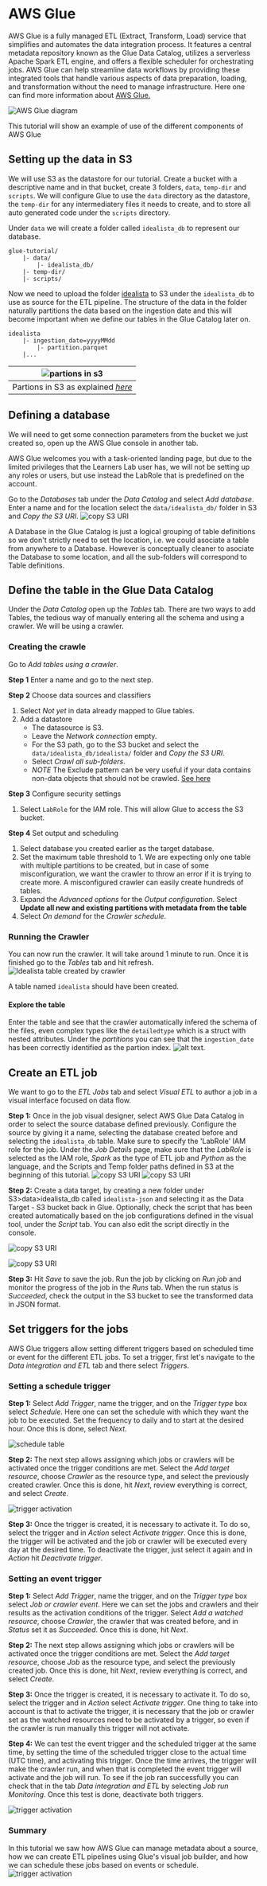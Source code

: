 # AWS Glue
AWS Glue is a fully managed ETL (Extract, Transform, Load) service that simplifies and automates the data integration process. It features a central metadata repository known as the Glue Data Catalog, utilizes a serverless Apache Spark ETL engine, and offers a flexible scheduler for orchestrating jobs. AWS Glue can help streamline data workflows by providing these integrated tools that handle various aspects of data preparation, loading, and transformation without the need to manage infrastructure. Here one can find more information about [AWS Glue.](https://docs.aws.amazon.com/es_es/glue/latest/dg/what-is-glue.html)

![AWS Glue diagram](report/glue_diagram.png)

This tutorial will show an example of use of the different components of AWS Glue

## Setting up the data in S3

We will use S3 as the datastore for our tutorial. Create a bucket with a descriptive name and in that bucket, 
create 3 folders, `data`, `temp-dir` and `scripts`. We will configure Glue to use the `data` directory as the 
datastore, the `temp-dir` for any intermediatery files it needs to create, and to store all auto generated
code under the `scripts` directory. 

Under `data` we will create a folder called `idealista_db` to represent our database.

```
glue-tutorial/
    |- data/
        |- idealista_db/
    |- temp-dir/
    |- scripts/
``` 

Now we need to upload the folder [idealista](./idealista/) to S3 under the `idealista_db` to use as source for the ETL pipeline. The structure of the data in the folder naturally partitions the data based on the ingestion date and this will become important when we define our tables in the Glue Catalog later on.

```
idealista
    |- ingestion_date=yyyyMMdd
        |- partition.parquet
    |...
```

| ![partions in s3](report/partitions_in_s3.png) |
|:---:|
| Partions in S3 as explained *[here](https://docs.aws.amazon.com/glue/latest/dg/crawler-s3-folder-table-partition.html)* |

## Defining a database
We will need to get some connection parameters from the bucket we just created so, open up the AWS Glue console in another tab. 

AWS Glue welcomes you with a task-oriented landing page, but due to the limited privileges that the Learners Lab user has, we will not be setting up any roles or users, but use instead the LabRole that is predefined on the account.

Go to the *Databases* tab under the *Data Catalog* and select *Add database*. Enter a name and for the location select the `data/idealista_db/` folder in S3 and *Copy the S3 URI*. 
![copy S3 URI](report/copying-s3-uri.png)

A Database in the Glue Catalog is just a logical grouping of table definitions so we don't strictly need to set the location, i.e. we could asociate a table from anywhere to a Database. However is conceptually cleaner to asociate the Database to some location, and all the sub-folders will correspond to Table definitions. 

## Define the table in the Glue Data Catalog

Under the *Data Catalog* open up the *Tables* tab. There are two ways to add Tables, the tedious way of manually entering all the schema and using a crawler. We will be using a crawler. 

### Creating the crawle 
Go to *Add tables using a crawler*. 

**Step 1** Enter a name and go to the next step. 

**Step 2** Choose data sources and classifiers
1. Select *Not yet* in data already mapped to Glue tables. 
2. Add a datastore
    * The datasource is S3.
    * Leave the *Network connection* empty.
    * For the S3 path, go to the S3 bucket and select the `data/idealista_db/idealista/` folder and *Copy the S3 URI*.
    * Select *Crawl all sub-folders*.
    * *NOTE* The Exclude pattern can be very useful if your data contains non-data objects that should not be crawled. [See here](https://docs.aws.amazon.com/glue/latest/dg/define-crawler.html#crawler-data-stores-exclude)

**Step 3** Configure security settings
1. Select `LabRole` for the IAM role. This will allow Glue to access the S3 bucket. 

**Step 4** Set output and scheduling
1. Select database you created earlier as the target database.
2. Set the maximum table threshold to 1. We are expecting only one table with multiple partitions to be created, but in case of some misconfiguration, we want the crawler to throw an error if it is trying to create more. A misconfigured crawler can easily create hundreds of tables. 
3. Expand the *Advanced options* for the *Output configuration*. Select **Update all new and existing partitions with metadata from the table**
4. Select *On demand* for the *Crawler schedule*.

### Running the Crawler
You can now run the crawler. It will take around 1 minute to run. Once it is finished go to the *Tables* tab and hit refresh. 
![Idealista table created by crawler](report/table-created-by-crawler.png)

A table named `idealista` should have been created. 

#### Explore the table

Enter the table and see that the crawler automatically infered the schema of the files, even complex types like the `detailedtype` which is a struct with nested attributes. Under the *partitions* you can see that the `ingestion_date` has been correctly identified as the partion index. 
![alt text](report/partitions-of-idealista.png). 

## Create an ETL job

We want to go to the *ETL Jobs* tab and select *Visual ETL* to author a job in a visual interface focused on data flow.

**Step 1:**
Once in the job visual designer, select AWS Glue Data Catalog in order to select the source database defined previously. Configure the source by giving it a name, selecting the database created before and selecting the `idealista_db` table. Make sure to specify the 'LabRole' IAM role for the job. Under the *Job Details* page, make sure that the *LabRole* is selected as the IAM role, *Spark* as the type of ETL job and *Python* as the language, and the Scripts and Temp folder paths defined in S3 at the beginning of this tutorial.
![copy S3 URI](report/t1.png)
![copy S3 URI](report/t2.png)

**Step 2:**
Create a data target, by creating a new folder under S3>data>idealista_db called `idealista-json` and selecting it as the Data Target - S3 bucket back in Glue.
Optionally, check the script that has been created automatically based on the job configurations defined in the visual tool, under the *Script* tab. You can also edit the script directly in the console.

![copy S3 URI](report/tutorial1.PNG)

![copy S3 URI](report/t3.png)

**Step 3:**
Hit *Save* to save the job.
Run the job by clicking on *Run job* and monitor the progress of the job in the *Runs* tab.
When the run status is *Succeeded*, check the output in the S3 bucket to see the transformed data in JSON format.

## Set triggers for the jobs
AWS Glue triggers allow setting different triggers based on scheduled time or event for the different ETL jobs. To set a trigger, first let's navigate to the *Data integration and ETL* tab and there select *Triggers*.

### Setting a schedule trigger

**Step 1:**
Select *Add Trigger*, name the trigger, and on the *Trigger type* box select *Schedule*. Here one can set the schedule with which they want the job to be executed. Set the frequency to daily and to start at the desired hour. Once this is done, select *Next*.

![schedule table](report/tutorial2.PNG)

**Step 2:**
The next step allows assigning which jobs or crawlers will be activated once the trigger conditions are met. Select the *Add target resource*, choose *Crawler* as the resource type, and select the previously created crawler. Once this is done, hit *Next*, review everything is correct, and select *Create*.

![trigger activation](report/tutorial3.PNG)

**Step 3:**
Once the trigger is created, it is necessary to activate it. To do so, select the trigger and in *Action* select *Activate trigger*. Once this is done, the trigger will be activated and the job or crawler will be executed every day at the desired time. To deactivate the trigger, just select it again and in *Action* hit *Deactivate trigger*.

### Setting an event trigger

**Step 1:**
Select *Add Trigger*, name the trigger, and on the *Trigger type* box select *Job or crawler event*. Here we can set the jobs and crawlers and their results as the activation conditions of the trigger. Select *Add a watched resource*, choose *Crawler*, the crawler that was created before, and in *Status* set it as *Succeeded*. Once this is done, hit *Next*.

**Step 2:**
The next step allows assigning which jobs or crawlers will be activated once the trigger conditions are met. Select the *Add target resource*, choose *Job* as the resource type, and select the previously created job. Once this is done, hit *Next*, review everything is correct, and select *Create*.

**Step 3:**
Once the trigger is created, it is necessary to activate it. To do so, select the trigger and in *Action* select *Activate trigger*. One thing to take into account is that to activate the trigger, it is necessary that the job or crawler set as the watched resources need to be activated by a trigger, so even if the crawler is run manually this trigger will not activate.

**Step 4:**
We can test the event trigger and the scheduled trigger at the same time, by setting the time of the scheduled trigger close to the actual time (UTC time), and activating this trigger. Once the time arrives, the trigger will make the crawler run, and when that is completed the event trigger will activate and the job will run. To see if the job ran successfully you can check that in the tab *Data integration and ETL* by selecting *Job run Monitoring*. Once this test is done, deactivate both triggers.

![trigger activation](report/tutorial5.PNG)

### Summary
In this tutorial we saw how AWS Glue can manage metadata about a source, how we can create ETL pipelines using Glue's visual job builder, and how we can schedule these jobs based on events or schedule. 
![trigger activation](report/tutorial4.PNG)

